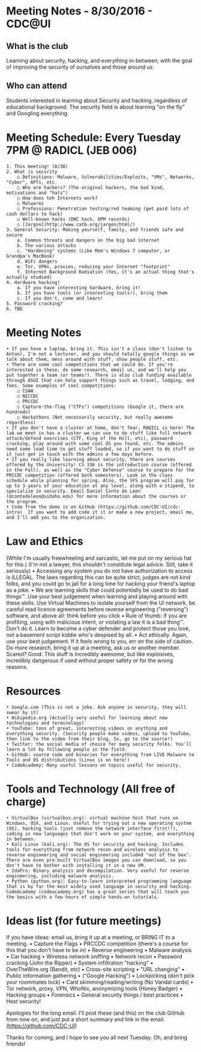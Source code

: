 # Meeting Notes - 8/30/2016 - CDC@UI

## What is the club
Learning about security, hacking, and everything in-between, with the goal of improving the security of ourselves and those around us.

## Who can attend
Students interested in learning about Security and hacking, regardless of educational background. The security field is about learning "on the fly" and Googling everything.

# Meeting Schedule: Every Tuesday 7PM @ RADICL (JEB 006)
	1. This meeting! (8/30)
	2. What is security
		○ Definitions: Malware, Vulnerabilities/Exploits, "VMs", Networks, "Cyber", APTs, etc.
		○ Who are hackers? (The original hackers, the bad kind, motivations and "hats")
		○ How does teh Internets work?
		○ Malwarez
		○ Professions: Penetration testing/red teaming (get paid lots of cash dollars to hack)
		○ Well-known hacks (DNC hack, OPM records)
		○ [Jargon](http://www.catb.org/jargon/html/)
	3. General Security: Making yourself, family, and friends safe and secure
		a. Common threats and dangers on the big bad internet
		b. The various attacks
		c. "Hardening" systems (Like Mom's Windows 7 computer, or Grandpa's MacBook)
		d. WiFi dangers
		e. Tor, VPNs, proxies, reducing your Internet "footprint"
		f. Internet Background Radiation (Yes, it's an actual thing that's actually studied)
	4. Hardware hacking!
		a. If you have interesting hardware, bring it!
		b. If you have tools (or interesting tools!), bring them
		c. If you don't, come and learn! 
	5. Password cracking?
	6. TBD

# Meeting Notes
	• If you have a laptop, bring it. This isn't a class (don't listen to Anton), I'm not a lecturer, and you should totally google things as we talk about them, mess around with stuff, show people stuff, etc.
	• There are some cool competitions that we could do. If you're interested in these, do some research, email us, and we'll help you put together a team (or teams!). There is also club funding available through ASUI that can help support things such as travel, lodging, and fees. Some examples of cool competitions:
		○ CSAW
		○ NICCDC
		○ PRCCDC
		○ Capture-the-flag ("CTFs") competitions (Google it, there are hundreds)
		○ Hackathons (Not necessarily security, but really awesome regardless)
	• If you don't have a cluster at home, don't fear, RADICL is here! The lab we meet in has a cluster we can use to do stuff like full network attack/defend exercises (CTF, King of the Hill, etc), password cracking, play around with some cool OS you found, etc. The admins need some lead time to get stuff loaded, so if you want to do stuff on it just get in touch with the admins a few days before.
	• If you really like learning about security, there are courses offered by the University! CS 336 is the introduction course (offered in the Fall), as well as the "Cyber Defense" course to prepare for the PRCCDC competition (offered both semesters). Look in the class schedule while planning for spring. Also, the SFS program will pay for up to 3 years of your education at any level, along with a stipend, to specialize in security. Email Daniel Conte de Leon (dcontedeleon@uidaho.edu) for more information about the courses or the program.
	• Code from the demo is on GitHub (https://github.com/CDC-UI/cdc-intro)  If you want to add code it it or make a new project, email me, and I'll add you to the organization. 

# Law and Ethics
(While I'm usually freewheeling and sarcastic, let me put on my serious hat for this.)
(I'm not a lawyer, this shouldn't constitute legal advice. Still, take it seriously)
	• Accessing any system you do not have authorization to access is ILLEGAL. The laws regarding this can be quite strict, judges are not kind folks, and you could go to jail for a long time for hacking your friend's laptop as a joke.
	• We are learning skills that could potentially be used to do bad things™. Use your best judgement when learning and playing around with these skills. Use Virtual Machines to isolate yourself from the UI network, be careful read licence agreements before reverse engineering ("reversing") software, and above all: think before you click
	• Rule of thumb: If you are profiting, using with malicious intent, or violating a law it is a bad thing™. Don't do it. Learn to become a cyber defender and protect those you love, not a basement script kiddie who's despised by all.
	• Act ethically. Again, use your best judgement. If it feels wrong to you, err on the side of caution. Do more research, bring it up at a meeting, ask us or another member.
Scared? Good. This stuff is incredibly awesome, but like explosives, incredibly dangerous if used without proper safety or for the wrong reasons. 

# Resources
	• Google.com (This is not a joke. Ask anyone in security, they will swear by it)
	• Wikipedia.org (Actually very useful for learning about new technologies and terminology)
	• YouTube: tons of great, interesting videos on anything and everything security. (Security people make videos, upload to YouTube, then link to the video from their blog. So, go to the source!)
	• Twitter: the social media of choice for many security folks. You'll learn a lot by following people in the field.
	• GitHub: source code and binaries for everything from LIVE Malware to Tools and OS distributions (Linux is on here!)
	• CodeAcademy: Many useful lessons on topics useful for security.

# Tools and Technology (All free of charge)
	• VirtualBox (virtualbox.org): virtual machine host that runs on Windows, OSX, and Linux. Useful for trying out a new operating system (OS), hacking tools (just remove the network interface first!!), coding in new languages that don't work on your system, and everything in between.
	• Kali Linux (kali.org): The OS for security and hacking. Includes tools for everything from network recon and wireless analysis to reverse engineering and social engineering included "out of the box". There are even pre-built VirtualBox images you can download, so you don't have to bother with installing it in a new VM.
	• IdaPro: Binary analysis and decompilation. Very useful for reverse engineering, including malware analysis. 
	• Python (python.org): Easy-to-learn interpreted programming language that is by far the most widely used language in security and hacking. CodeAcademy (codeacademy.org) has a great series that will teach you the basics with a few hours of simple hands-on tutorials.

# Ideas list (for future meetings)
If you have ideas: email us, bring it up at a meeting, or BRING IT to a meeting.
	• Capture the Flags
	• PRCCDC competition (there's a course for this that you don't have to be in)
	• Reverse engineering 
	• Malware analysis
	• Car hacking 
	• Wireless network sniffing
	• Network recon
	• Password cracking (John the Ripper)
	• System infiltration "hacking"
	• OverTheWire.org (Bandit, etc)
	• Cross-site scripting
	• "URL changing"
	• Public information gathering 
	• ("Google Hacking")
	• Lockpicking (don't pick your roommates lock)
	• Card skimming/reading/writing (No Vandal cards)
	• Tor network, proxy, VPN, WhoNix, anonymizing tools (Honey Badger)
	• Hacking groups
	• Forensics
	• General security things / best practices
	• Host security!

Apologies for the long email. I'll post these (and this) on the club GitHub from now on, and just put a short summary and link in the email.  (https://github.com/CDC-UI)

Thanks for coming, and I hope to see you all next Tuesday.
Oh, and bring friends! 
